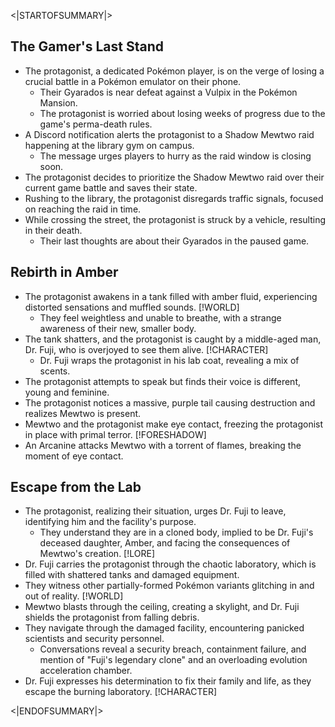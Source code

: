 <|STARTOFSUMMARY|>

## The Gamer's Last Stand

*   The protagonist, a dedicated Pokémon player, is on the verge of losing a crucial battle in a Pokémon emulator on their phone.
    *   Their Gyarados is near defeat against a Vulpix in the Pokémon Mansion.
    *   The protagonist is worried about losing weeks of progress due to the game's perma-death rules.
*   A Discord notification alerts the protagonist to a Shadow Mewtwo raid happening at the library gym on campus.
    *   The message urges players to hurry as the raid window is closing soon.
*   The protagonist decides to prioritize the Shadow Mewtwo raid over their current game battle and saves their state.
*   Rushing to the library, the protagonist disregards traffic signals, focused on reaching the raid in time.
*   While crossing the street, the protagonist is struck by a vehicle, resulting in their death.
    *   Their last thoughts are about their Gyarados in the paused game.

## Rebirth in Amber

*   The protagonist awakens in a tank filled with amber fluid, experiencing distorted sensations and muffled sounds. [!WORLD]
    *   They feel weightless and unable to breathe, with a strange awareness of their new, smaller body.
*   The tank shatters, and the protagonist is caught by a middle-aged man, Dr. Fuji, who is overjoyed to see them alive. [!CHARACTER]
    *   Dr. Fuji wraps the protagonist in his lab coat, revealing a mix of scents.
*   The protagonist attempts to speak but finds their voice is different, young and feminine.
*   The protagonist notices a massive, purple tail causing destruction and realizes Mewtwo is present.
*   Mewtwo and the protagonist make eye contact, freezing the protagonist in place with primal terror. [!FORESHADOW]
*   An Arcanine attacks Mewtwo with a torrent of flames, breaking the moment of eye contact.

## Escape from the Lab

*   The protagonist, realizing their situation, urges Dr. Fuji to leave, identifying him and the facility's purpose.
    *   They understand they are in a cloned body, implied to be Dr. Fuji's deceased daughter, Amber, and facing the consequences of Mewtwo's creation. [!LORE]
*   Dr. Fuji carries the protagonist through the chaotic laboratory, which is filled with shattered tanks and damaged equipment.
*   They witness other partially-formed Pokémon variants glitching in and out of reality. [!WORLD]
*   Mewtwo blasts through the ceiling, creating a skylight, and Dr. Fuji shields the protagonist from falling debris.
*   They navigate through the damaged facility, encountering panicked scientists and security personnel.
    *   Conversations reveal a security breach, containment failure, and mention of "Fuji's legendary clone" and an overloading evolution acceleration chamber.
*   Dr. Fuji expresses his determination to fix their family and life, as they escape the burning laboratory. [!CHARACTER]

<|ENDOFSUMMARY|>